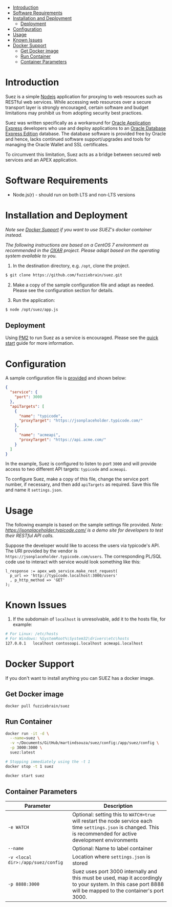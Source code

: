 <!-- TOC -->

- [Introduction](#introduction)
- [Software Requirements](#software-requirements)
- [Installation and Deployment](#installation-and-deployment)
  - [Deployment](#deployment)
- [Configuration](#configuration)
- [Usage](#usage)
- [Known Issues](#known-issues)
- [Docker Support](#docker-support)
  - [Get Docker image](#get-docker-image)
  - [Run Container](#run-container)
  - [Container Parameters](#container-parameters)

<!-- /TOC -->

# Introduction
Suez is a simple [Nodejs](https://nodejs.org/) application for proxying to web resources such as RESTful web services. While accessing web resources over a secure transport layer is strongly encouraged, certain software and budget limitations may prohibit us from adopting security best practices.

Suez was written specifically as a workaround for [Oracle Application Express](https://apex.oracle.com/) developers who use and deploy applications to an [Oracle Database Express Edition](http://www.oracle.com/technetwork/database/database-technologies/express-edition/) database. The database software is provided free by Oracle and hence, lacks continued software support/upgrades and tools for managing the Oracle Wallet and SSL certificates.

To circumvent this limitation, Suez acts as a bridge between secured web services and an APEX application.

# Software Requirements

* Node.js(r) - should run on both LTS and non-LTS versions

# Installation and Deployment

_Note see [Docker Support](#docker-support) if you want to use SUEZ's docker container instead._

*The following instructions are based on a CentOS 7 environment as recommended in the [OXAR](https://github.com/OraOpenSource/OXAR) project. Please adapt based on the operating system available to you.*

1. In the destination directory, e.g. `/opt`, clone the project.
```bash
$ git clone https://github.com/fuzziebrain/suez.git
```

2. Make a copy of the sample configuration file and adapt as needed. Please see
the configuration section for details.

3. Run the application:
```bash
$ node /opt/suez/app.js
```

## Deployment

Using [PM2](http://pm2.keymetrics.io/) to run Suez as a service is encouraged. Please see the [quick start](http://pm2.keymetrics.io/docs/usage/quick-start/) guide for more information.

# Configuration
A sample configuration file is [provided](../master/config/settings.json.sample) and shown below:

```json
{
  "service": {
    "port": 3000
  },
  "apiTargets": [
    {
      "name": "typicode",
      "proxyTarget": "https://jsonplaceholder.typicode.com/"
    },
    {
      "name": "acmeapi",
      "proxyTarget": "https://api.acme.com/"
    }
  ]
}
```


In the example, Suez is configured to listen to port `3000` and will provide access to two different API targets: `typicode` and `acmeapi`.

To configure Suez, make a copy of this file, change the service port number, if necessary, and then add `apiTargets` as required. Save this file and name it `settings.json`.

# Usage
The following example is based on the sample settings file provided. _Note: https://jsonplaceholder.typicode.com/ is a demo site for developers to test their RESTful API calls._

Suppose the developer would like to access the users via typicode's API. The URI provided by the vendor is `https://jsonplaceholder.typicode.com/users`. The corresponding PL/SQL code use to interact with service would look something like this:

```plsql
l_response := apex_web_service.make_rest_request(
  p_url => 'http://typicode.localhost:3000/users'
  , p_http_method => 'GET'
);
```

# Known Issues
1. If the subdomain of `localhost` is unresolvable, add it to the hosts file, for example:

```bash
# For Linux: /etc/hosts
# For Windows: %SystemRoot%\System32\drivers\etc\hosts
127.0.0.1   localhost contosoapi.localhost acmeapi.localhost
```

# Docker Support

If you don't want to install anything you can SUEZ has a docker image.

## Get Docker image

`docker pull fuzziebrain/suez`

## Run Container

```bash
docker run -it -d \
  --name=suez \
  -v ~/Documents/GitHub/martindsouza/suez/config:/app/suez/config \
  -p 3000:3000 \
  suez:latest

# Stopping immediately using the -t 1
docker stop -t 1 suez

docker start suez
```

## Container Parameters

Parameter | Description
--- | ---
`-e WATCH` | Optional: setting this to `WATCH=true` will restart the node service each time `settings.json` is changed. This is recommended for active development environments
`--name` | Optional: Name to label container
`-v <local dir>:/app/suez/config` | Location where `settings.json` is stored
`-p 8888:3000`  | Suez uses port 3000 internally and this must be used, map it accordingly to your system. In this case port 8888 will be mapped to the container's port 3000.
